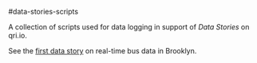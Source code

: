 #data-stories-scripts

A collection of scripts used for data logging in support of _Data Stories_ on qri.io.

See the [first data story](https://qri.io/data-stories/brooklyn-bus-times) on real-time bus data in Brooklyn.  
